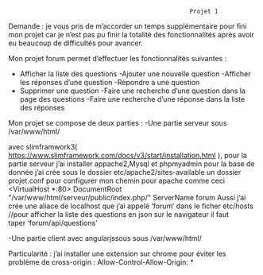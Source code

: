                                                        Projet 1

Demande :
 je vous pris de m’accorder un temps supplémentaire pour fini mon projet car je n’est pas pu finir la totalité des fonctionnalités après  avoir eu beaucoup de difficultés pour avancer.






Mon projet forum permet d’effectuer les fonctionnalités suivantes :
- Afficher la liste des questions
-Ajouter une nouvelle question
-Afficher les réponses d’une question
-Répondre a une question
- Supprimer une question
-Faire une recherche d’une question dans la page des questions
-Faire une recherche d’une réponse dans la liste des réponses



Mon projet se compose de deux parties :
 -Une partie serveur sous /var/www/html/

avec slimframwork3( https://www.slimframework.com/docs/v3/start/installation.html ),
pour la partie serveur j’ai installer appache2,Mysql et phpmyadmin pour la base de donnée
j’ai crée sous le dossier etc/apache2/sites-available un dossier projet.conf pour configurer mon chemin pour apache comme ceci 
    <VirtualHost *:80>
	     DocumentRoot "/var/www/html/serveur/public/index.php/"
	     ServerName forum
   </VirtualHost>
Aussi j’ai crée une aliace de localhost que j’ai appelé ‘forum’ dans le ficher etc/hosts
//pour afficher la liste des questions en json sur le navigateur il faut taper ‘forum/api/questions’

 
-Une partie client avec angularjssous sous /var/www/html/



Particularité :
j’ai installer une extension sur chrome pour éviter les problème de cross-origin :
Allow-Control-Allow-Origin: *




